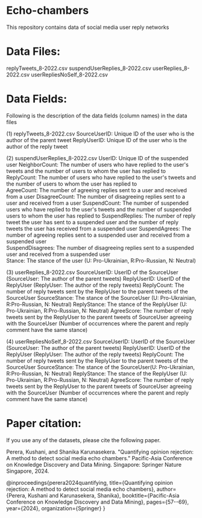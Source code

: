 # Echo-chambers
This repository contains data of social media user reply networks


# Data Files:
replyTweets_8-2022.csv 
suspendUserReplies_8-2022.csv
userReplies_8-2022.csv
userRepliesNoSelf_8-2022.csv

# Data Fields:
Following is the description of the data fields (column names) in the data files

(1) replyTweets_8-2022.csv
SourceUserID: Unique ID of the user who is the author of the parent tweet 
ReplyUserID: Unique ID of the user who is the author of the reply tweet 

(2) suspendUserReplies_8-2022.csv
UserID: Unique ID of the suspended user
NeighborCount: The number of users who have replied to the user's tweets and the number of users to whom the user has replied to 
ReplyCount: The number of  users who have replied to the user's tweets and the number of users to whom the user has replied to  
AgreeCount: The number of agreeing replies sent to a user and received from a user
DisagreeCount: The number of disagreeing replies sent to a user and received from a user
SuspendCount: The number of suspended users who have replied to the user's tweets and the number of suspended users to whom the user has replied to 
SuspendReplies: The number of reply tweet the user has sent to a suspended user and the number of reply tweets the user has received from a suspended user
SuspendAgrees: The number of agreeing replies sent to a suspended user and received from a suspended user  
SuspendDisagrees: The number of disagreeing replies sent to a suspended user and received from a suspended user  
Stance: The stance of the user (U: Pro-Ukrainian, R:Pro-Russian, N: Neutral)

(3) userReplies_8-2022.csv
SourceUserID: UserID of the SourceUser  (SourceUser: The author of the parent tweets)
ReplyUserID: UserID of the ReplyUser (ReplyUser: The author of the reply tweets)
ReplyCount: The number of reply tweets sent by the ReplyUser to the parent tweets of the SourceUser
SourceStance: The stance of the SourceUser (U: Pro-Ukrainian, R:Pro-Russian, N: Neutral)
ReplyStance: The stance of the ReplyUser (U: Pro-Ukrainian, R:Pro-Russian, N: Neutral)
AgreeScore: The number of reply tweets sent by the ReplyUser to the parent tweets of SourceUser agreeing with the SourceUser (Number of occurrences where the parent and reply comment have the same stance)


(4) userRepliesNoSelf_8-2022.csv
SourceUserID: UserID of the SourceUser  (SourceUser: The author of the parent tweets)
ReplyUserID: UserID of the ReplyUser  (ReplyUser: The author of the reply tweets)
ReplyCount: The number of reply tweets sent by the ReplyUser to the parent tweets of the SourceUser
SourceStance: The stance of the SourceUser(U: Pro-Ukrainian, R:Pro-Russian, N: Neutral)
ReplyStance: The stance of the ReplyUser (U: Pro-Ukrainian, R:Pro-Russian, N: Neutral)
AgreeScore: The number of reply tweets sent by the ReplyUser to the parent tweets of SourceUser agreeing with the SourceUser (Number of occurrences where the parent and reply comment have the same stance)

# Paper citation:
If you use any of the datasets, please cite the following paper.

Perera, Kushani, and Shanika Karunasekera. "Quantifying opinion rejection: A method to detect social media echo chambers." Pacific-Asia Conference on Knowledge Discovery and Data Mining. Singapore: Springer Nature Singapore, 2024.

@inproceedings{perera2024quantifying,
  title={Quantifying opinion rejection: A method to detect social media echo chambers},
  author={Perera, Kushani and Karunasekera, Shanika},
  booktitle={Pacific-Asia Conference on Knowledge Discovery and Data Mining},
  pages={57--69},
  year={2024},
  organization={Springer}
}
